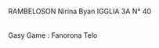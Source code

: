 ######  ######   
RAMBELOSON Nirina Byan
IGGLIA 3A 
N° 40
###### ######
Gasy Game : Fanorona Telo    
###### ######   
